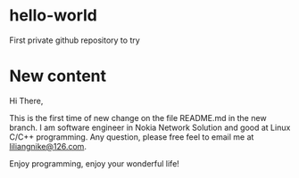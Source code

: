 # hello-world
First private github repository to try

# New content
Hi There,

This is the first time of new change on the file README.md in the new branch.
I am software engineer in Nokia Network Solution and good at Linux C/C++ programming.
Any question, please free feel to email me at liliangnike@126.com. 

Enjoy programming, enjoy your wonderful life!

